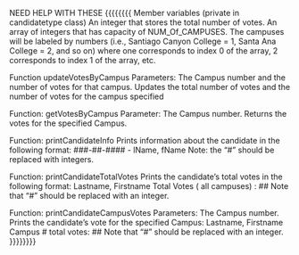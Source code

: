 NEED HELP WITH THESE
{{{{{{{{
Member variables (private in candidatetype class)
An integer that stores the total number of votes. 
An array of integers that has capacity of NUM_Of_CAMPUSES.
The campuses will be labeled by numbers (i.e., Santiago Canyon College = 1, Santa Ana College = 2, and so on) where one
corresponds to index 0 of the array, 2 corresponds to index 1 of the array, etc.


Function updateVotesByCampus
Parameters: The Campus number and the number of votes for that campus.
Updates the total number of votes and the number of votes for the campus specified


Function: getVotesByCampus 
Parameter: The Campus number.
Returns the votes for the specified Campus.


Function: printCandidateInfo
Prints information about the candidate in the following format:
###-##-#### - lName, fName
Note: the “#” should be replaced with integers.


Function: printCandidateTotalVotes
Prints the candidate’s total votes in the following format:
Lastname, Firstname
Total Votes ( all campuses) : ##
Note that “#” should be replaced with an integer.


Function: printCandidateCampusVotes
Parameters: The Campus number.
Prints the candidate’s vote for the specified Campus:
Lastname, Firstname
Campus # total votes: ##
Note that “#” should be replaced with an integer.
}}}}}}}}
